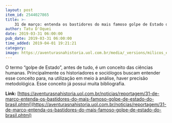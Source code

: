 ```yaml
---
layout: post
item_id: 2544027865
title: >-
    31 de março: entenda os bastidores do mais famoso golpe de Estado do Brasil
author: Tatu D'Oquei
date: 2019-03-31 06:00:00
pub_date: 2019-03-31 06:00:00
time_added: 2019-04-01 19:21:21
category: 
image: https://aventurasnahistoria.uol.com.br/media/_versions/milicos_em_brasilia_widelg.png
---
```


O termo “golpe de Estado”, antes de tudo, é um conceito das ciências humanas. Principalmente os historiadores e sociólogos buscam entender esse conceito para, na utilização em meio à análise, haver precisão metodológica. Esse conceito já possui muita bibliografia.

**Link:** [https://aventurasnahistoria.uol.com.br/noticias/reportagem/31-de-marco-entenda-os-bastidores-do-mais-famoso-golpe-de-estado-do-brasil.phtml](https://aventurasnahistoria.uol.com.br/noticias/reportagem/31-de-marco-entenda-os-bastidores-do-mais-famoso-golpe-de-estado-do-brasil.phtml)

